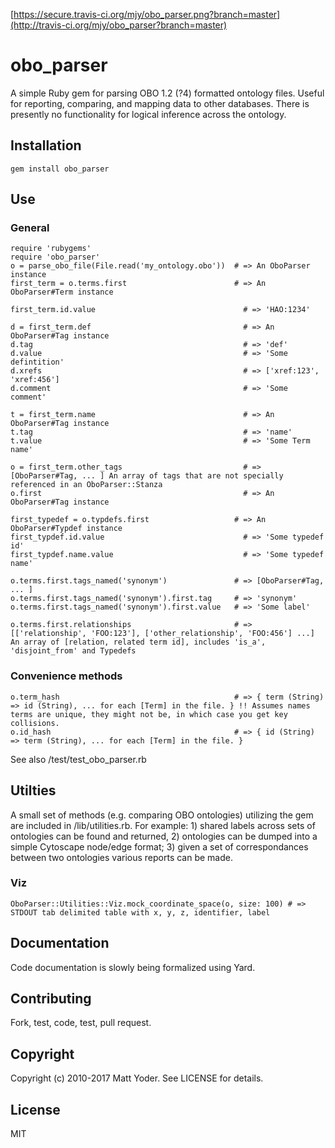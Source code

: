 
[https://secure.travis-ci.org/mjy/obo_parser.png?branch=master](http://travis-ci.org/mjy/obo_parser?branch=master)

# obo_parser

A simple Ruby gem for parsing OBO 1.2 (?4) formatted ontology files.  Useful for reporting, comparing, and mapping data to other databases.  There is presently no functionality for logical inference across the ontology.

## Installation

    gem install obo_parser

## Use

### General 

    require 'rubygems'
    require 'obo_parser'
    o = parse_obo_file(File.read('my_ontology.obo'))  # => An OboParser instance  
    first_term = o.terms.first                        # => An OboParser#Term instance 
   
    first_term.id.value                                 # => 'HAO:1234'
 
    d = first_term.def                                  # => An OboParser#Tag instance
    d.tag                                               # => 'def'
    d.value                                             # => 'Some defintition'
    d.xrefs                                             # => ['xref:123', 'xref:456'] 
    d.comment                                           # => 'Some comment'
    
    t = first_term.name                                 # => An OboParser#Tag instance    
    t.tag                                               # => 'name'
    t.value                                             # => 'Some Term name' 
    
    o = first_term.other_tags                           # => [OboParser#Tag, ... ] An array of tags that are not specially referenced in an OboParser::Stanza
    o.first                                             # => An OboParser#Tag instance    

    first_typedef = o.typdefs.first                   # => An OboParser#Typdef instance 
    first_typdef.id.value                               # => 'Some typedef id'
    first_typdef.name.value                             # => 'Some typedef name'

    o.terms.first.tags_named('synonym')               # => [OboParser#Tag, ... ]
    o.terms.first.tags_named('synonym').first.tag     # => 'synonym'
    o.terms.first.tags_named('synonym').first.value   # => 'Some label'

    o.terms.first.relationships                       # => [['relationship', 'FOO:123'], ['other_relationship', 'FOO:456'] ...] An array of [relation, related term id], includes 'is_a', 'disjoint_from' and Typedefs

### Convenience methods  
    
    o.term_hash                                       # => { term (String) => id (String), ... for each [Term] in the file. } !! Assumes names terms are unique, they might not be, in which case you get key collisions. 
    o.id_hash                                         # => { id (String) => term (String), ... for each [Term] in the file. } 

See also /test/test_obo_parser.rb

## Utilties

A small set of methods (e.g. comparing OBO ontologies) utilizing the gem are included in /lib/utilities.rb.  For example: 1) shared labels across sets of ontologies can be found and returned, 2) ontologies can be dumped into a simple Cytoscape node/edge format; 3) given a set of correspondances between two ontologies various reports can be made. 

### Viz
   
    OboParser::Utilities::Viz.mock_coordinate_space(o, size: 100) # => STDOUT tab delimited table with x, y, z, identifier, label 

## Documentation

Code documentation is slowly being formalized using Yard.

## Contributing

Fork, test, code, test, pull request.

## Copyright

Copyright (c) 2010-2017 Matt Yoder. See LICENSE for details.

## License

MIT
